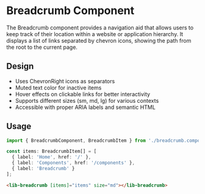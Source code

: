 # Breadcrumb Component

The Breadcrumb component provides a navigation aid that allows users to keep track of their location within a website or application hierarchy. It displays a list of links separated by chevron icons, showing the path from the root to the current page.

## Design

- Uses ChevronRight icons as separators
- Muted text color for inactive items
- Hover effects on clickable links for better interactivity
- Supports different sizes (sm, md, lg) for various contexts
- Accessible with proper ARIA labels and semantic HTML

## Usage

```typescript
import { BreadcrumbComponent, BreadcrumbItem } from './breadcrumb.component';

const items: BreadcrumbItem[] = [
  { label: 'Home', href: '/' },
  { label: 'Components', href: '/components' },
  { label: 'Breadcrumb' }
];
```

```html
<lib-breadcrumb [items]="items" size="md"></lib-breadcrumb>
```